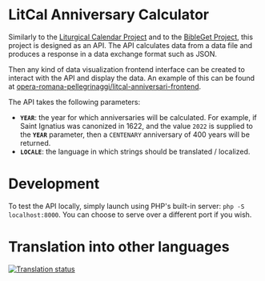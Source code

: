 # LitCal Anniversary Calculator

Similarly to the [Liturgical Calendar Project](https://github.com/JohnRDOrazio/LiturgicalCalendar 'https://github.com/JohnRDOrazio/LiturgicalCalendar') and to the [BibleGet Project](https://github.com/BibleGet-I-O/endpoint 'https://github.com/BibleGet-I-O/endpoint'), this project is designed as an API. The API calculates data from a data file and produces a response in a data exchange format such as JSON.

Then any kind of data visualization frontend interface can be created to interact with the API and display the data. An example of this can be found at [opera-romana-pellegrinaggi/litcal-anniversari-frontend](https://github.com/opera-romana-pellegrinaggi/litcal-anniversari-frontend 'https://github.com/opera-romana-pellegrinaggi/litcal-anniversari-frontend').

The API takes the following parameters:

* **`YEAR`**: the year for which anniversaries will be calculated. For example, if Saint Ignatius was canonized in 1622, and the value `2022` is supplied to the **`YEAR`** parameter, then a `CENTENARY` anniversary of 400 years will be returned.
* **`LOCALE`**: the language in which strings should be translated / localized.

# Development

To test the API locally, simply launch using PHP's built-in server: `php -S localhost:8000`. You can choose to serve over a different port if you wish.

# Translation into other languages

<a href="https://translate.johnromanodorazio.com/engage/liturgical-calendar/">
<img src="https://translate.johnromanodorazio.com/widgets/liturgical-calendar/-/liturgical-anniversary-calculator-data/open-graph.png" alt="Translation status" />
</a>
